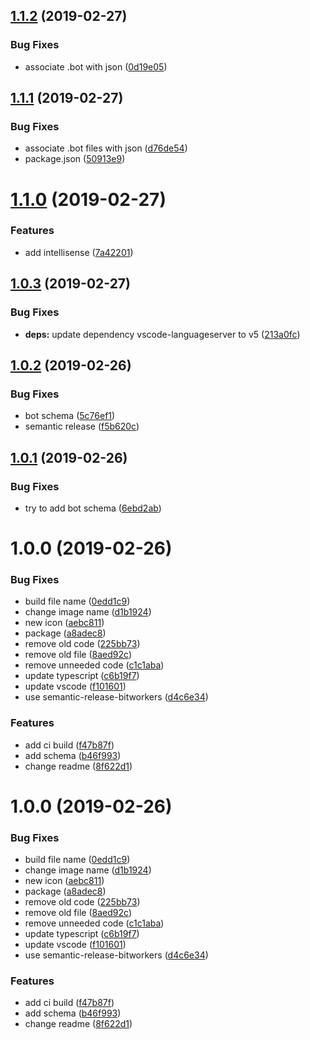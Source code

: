## [1.1.2](https://github.com/SimonSiefke/vscode-chatdown/compare/v1.1.1...v1.1.2) (2019-02-27)


### Bug Fixes

* associate .bot with json ([0d19e05](https://github.com/SimonSiefke/vscode-chatdown/commit/0d19e05))

## [1.1.1](https://github.com/SimonSiefke/vscode-chatdown/compare/v1.1.0...v1.1.1) (2019-02-27)


### Bug Fixes

* associate .bot files with json ([d76de54](https://github.com/SimonSiefke/vscode-chatdown/commit/d76de54))
* package.json ([50913e9](https://github.com/SimonSiefke/vscode-chatdown/commit/50913e9))

# [1.1.0](https://github.com/SimonSiefke/vscode-chatdown/compare/v1.0.3...v1.1.0) (2019-02-27)


### Features

* add intellisense ([7a42201](https://github.com/SimonSiefke/vscode-chatdown/commit/7a42201))

## [1.0.3](https://github.com/SimonSiefke/vscode-chatdown/compare/v1.0.2...v1.0.3) (2019-02-27)


### Bug Fixes

* **deps:** update dependency vscode-languageserver to v5 ([213a0fc](https://github.com/SimonSiefke/vscode-chatdown/commit/213a0fc))

## [1.0.2](https://github.com/SimonSiefke/vscode-chatdown/compare/v1.0.1...v1.0.2) (2019-02-26)


### Bug Fixes

* bot schema ([5c76ef1](https://github.com/SimonSiefke/vscode-chatdown/commit/5c76ef1))
* semantic release ([f5b620c](https://github.com/SimonSiefke/vscode-chatdown/commit/f5b620c))

## [1.0.1](https://github.com/SimonSiefke/vscode-chatdown/compare/v1.0.0...v1.0.1) (2019-02-26)


### Bug Fixes

* try to add bot schema ([6ebd2ab](https://github.com/SimonSiefke/vscode-chatdown/commit/6ebd2ab))

# 1.0.0 (2019-02-26)


### Bug Fixes

* build file name ([0edd1c9](https://github.com/SimonSiefke/vscode-chatdown/commit/0edd1c9))
* change image name ([d1b1924](https://github.com/SimonSiefke/vscode-chatdown/commit/d1b1924))
* new icon ([aebc811](https://github.com/SimonSiefke/vscode-chatdown/commit/aebc811))
* package ([a8adec8](https://github.com/SimonSiefke/vscode-chatdown/commit/a8adec8))
* remove old code ([225bb73](https://github.com/SimonSiefke/vscode-chatdown/commit/225bb73))
* remove old file ([8aed92c](https://github.com/SimonSiefke/vscode-chatdown/commit/8aed92c))
* remove unneeded code ([c1c1aba](https://github.com/SimonSiefke/vscode-chatdown/commit/c1c1aba))
* update typescript ([c6b19f7](https://github.com/SimonSiefke/vscode-chatdown/commit/c6b19f7))
* update vscode ([f101601](https://github.com/SimonSiefke/vscode-chatdown/commit/f101601))
* use semantic-release-bitworkers ([d4c6e34](https://github.com/SimonSiefke/vscode-chatdown/commit/d4c6e34))


### Features

* add ci build ([f47b87f](https://github.com/SimonSiefke/vscode-chatdown/commit/f47b87f))
* add schema ([b46f993](https://github.com/SimonSiefke/vscode-chatdown/commit/b46f993))
* change readme ([8f622d1](https://github.com/SimonSiefke/vscode-chatdown/commit/8f622d1))

# 1.0.0 (2019-02-26)


### Bug Fixes

* build file name ([0edd1c9](https://github.com/SimonSiefke/vscode-chatdown/commit/0edd1c9))
* change image name ([d1b1924](https://github.com/SimonSiefke/vscode-chatdown/commit/d1b1924))
* new icon ([aebc811](https://github.com/SimonSiefke/vscode-chatdown/commit/aebc811))
* package ([a8adec8](https://github.com/SimonSiefke/vscode-chatdown/commit/a8adec8))
* remove old code ([225bb73](https://github.com/SimonSiefke/vscode-chatdown/commit/225bb73))
* remove old file ([8aed92c](https://github.com/SimonSiefke/vscode-chatdown/commit/8aed92c))
* remove unneeded code ([c1c1aba](https://github.com/SimonSiefke/vscode-chatdown/commit/c1c1aba))
* update typescript ([c6b19f7](https://github.com/SimonSiefke/vscode-chatdown/commit/c6b19f7))
* update vscode ([f101601](https://github.com/SimonSiefke/vscode-chatdown/commit/f101601))
* use semantic-release-bitworkers ([d4c6e34](https://github.com/SimonSiefke/vscode-chatdown/commit/d4c6e34))


### Features

* add ci build ([f47b87f](https://github.com/SimonSiefke/vscode-chatdown/commit/f47b87f))
* add schema ([b46f993](https://github.com/SimonSiefke/vscode-chatdown/commit/b46f993))
* change readme ([8f622d1](https://github.com/SimonSiefke/vscode-chatdown/commit/8f622d1))
